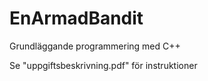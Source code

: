# EnArmadBandit
Grundläggande programmering med C++

Se "uppgiftsbeskrivning.pdf" för instruktioner
